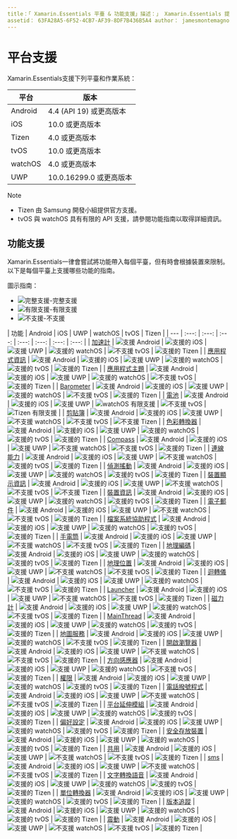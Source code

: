 ```yaml
---
title：「 Xamarin.Essentials 平臺 & 功能支援」描述：」 Xamarin.Essentials 提供單一跨平臺 API，可搭配任何 IOS、ANDROID 或 UWP 應用程式使用，無論使用者介面建立的方式為何，都能從共用的程式碼存取。」
assetid： 63FA28A5-6F52-4CB7-AF39-8DF7B436B5A4 author： jamesmontemagno ms-chap： jamont ms. date： 08/20/2019 no-loc： [ Xamarin.Forms ， Xamarin.Essentials ]
---
```


# <a name="platform-support"></a>平台支援

Xamarin.Essentials支援下列平臺和作業系統：

| 平台 | 版本 |
| --- | --- |
| Android | 4.4 (API 19) 或更高版本 |
| iOS |10.0 或更高版本 |
| Tizen | 4.0 或更高版本 |
| tvOS | 10.0 或更高版本 |
| watchOS | 4.0 或更高版本 |
| UWP | 10.0.16299.0 或更高版本 |

> [!NOTE]
>
> * Tizen 由 Samsung 開發小組提供官方支援。
> * tvOS 與 watchOS 具有有限的 API 支援，請參閱功能指南以取得詳細資訊。

## <a name="feature-support"></a>功能支援

Xamarin.Essentials一律會嘗試將功能帶入每個平臺，但有時會根據裝置來限制。 以下是每個平臺上支援哪些功能的指南。

圖示指南：

* ![完整支援](~/media/shared/yes.png "完整支援")-完整支援
* ![有限支援](~/media/shared/warn.png "有限支援")-有限支援
* ![不支援](~/media/shared/no.png "不支援")-不支援

| 功能 | Android | iOS | UWP | watchOS | tvOS | Tizen |
| --- | :---: | :---: | :---: | :---: | :---: | :---: | :---: |
| [加速計](accelerometer.md?context=xamarin/xamarin-forms) | ![支援 Android](~/media/shared/yes.png "支援 Android") | ![支援的 iOS](~/media/shared/yes.png "支援的 iOS") | ![支援 UWP](~/media/shared/yes.png "支援 UWP") | ![支援的 watchOS](~/media/shared/yes.png "支援的 watchOS") | ![不支援 tvOS](~/media/shared/no.png "不支援 tvOS") | ![支援的 Tizen](~/media/shared/yes.png "支援的 Tizen") |
| [應用程式資訊](app-information.md?context=xamarin/xamarin-forms) | ![支援 Android](~/media/shared/yes.png "支援 Android") | ![支援的 iOS](~/media/shared/yes.png "支援的 iOS") | ![支援 UWP](~/media/shared/yes.png "支援 UWP") | ![支援的 watchOS](~/media/shared/no.png "不支援 watchOS") | ![支援的 tvOS](~/media/shared/yes.png "支援的 tvOS") | ![支援的 Tizen](~/media/shared/yes.png "支援的 Tizen") |
| [應用程式主題](app-theme.md?context=xamarin/xamarin-forms) | ![支援 Android](~/media/shared/yes.png "支援 Android") | ![支援的 iOS](~/media/shared/yes.png "支援的 iOS") | ![支援 UWP](~/media/shared/yes.png "支援 UWP") | ![支援的 watchOS](~/media/shared/yes.png "支援的 watchOS") | ![不支援 tvOS](~/media/shared/no.png "不支援 tvOS") | ![支援的 Tizen](~/media/shared/yes.png "支援的 Tizen") |
| [Barometer](barometer.md?context=xamarin/xamarin-forms) | ![支援 Android](~/media/shared/yes.png "支援 Android") | ![支援的 iOS](~/media/shared/yes.png "支援的 iOS") | ![支援 UWP](~/media/shared/yes.png "支援 UWP") | ![支援的 watchOS](~/media/shared/yes.png "支援的 watchOS") | ![不支援 tvOS](~/media/shared/no.png "不支援 tvOS") | ![支援的 Tizen](~/media/shared/yes.png "支援的 Tizen") |
| [電池](battery.md?context=xamarin/xamarin-forms) | ![支援 Android](~/media/shared/yes.png "支援 Android") | ![支援的 iOS](~/media/shared/yes.png "支援的 iOS") | ![支援 UWP](~/media/shared/yes.png "支援 UWP") | ![watchOS 有限支援](~/media/shared/warn.png "watchOS 有限支援") | ![不支援 tvOS](~/media/shared/no.png "不支援 tvOS") | ![Tizen 有限支援](~/media/shared/warn.png "Tizen 有限支援") |
| [剪貼簿](clipboard.md?context=xamarin/xamarin-forms) | ![支援 Android](~/media/shared/yes.png "支援 Android") | ![支援的 iOS](~/media/shared/yes.png "支援的 iOS") | ![支援 UWP](~/media/shared/yes.png "支援 UWP") | ![不支援 watchOS](~/media/shared/no.png "不支援 watchOS") | ![不支援 tvOS](~/media/shared/no.png "不支援 tvOS") | ![不支援 Tizen](~/media/shared/no.png "不支援 Tizen") |
| [色彩轉換器](color-converters.md?context=xamarin/xamarin-forms) | ![支援 Android](~/media/shared/yes.png "支援 Android") | ![支援的 iOS](~/media/shared/yes.png "支援的 iOS") | ![支援 UWP](~/media/shared/yes.png "支援 UWP") | ![支援的 watchOS](~/media/shared/yes.png "支援的 watchOS") | ![支援的 tvOS](~/media/shared/yes.png "支援的 tvOS") | ![支援的 Tizen](~/media/shared/yes.png "支援的 Tizen") |
| [Compass](compass.md?context=xamarin/xamarin-forms) | ![支援 Android](~/media/shared/yes.png "支援 Android") | ![支援的 iOS](~/media/shared/yes.png "支援的 iOS") | ![支援 UWP](~/media/shared/yes.png "支援 UWP") | ![不支援 watchOS](~/media/shared/no.png "不支援 watchOS") | ![不支援 tvOS](~/media/shared/no.png "不支援 tvOS") | ![支援的 Tizen](~/media/shared/yes.png "支援的 Tizen") |
| [連線能力](connectivity.md?context=xamarin/xamarin-forms) | ![支援 Android](~/media/shared/yes.png "支援 Android") | ![支援的 iOS](~/media/shared/yes.png "支援的 iOS") | ![支援 UWP](~/media/shared/yes.png "支援 UWP") | ![不支援 watchOS](~/media/shared/no.png "不支援 watchOS") | ![支援的 tvOS](~/media/shared/yes.png "支援的 tvOS") | ![支援的 Tizen](~/media/shared/yes.png "支援的 Tizen") |
| [偵測搖動](detect-shake.md?context=xamarin/xamarin-forms) | ![支援 Android](~/media/shared/yes.png "支援 Android") | ![支援的 iOS](~/media/shared/yes.png "支援的 iOS") | ![支援 UWP](~/media/shared/yes.png "支援 UWP") | ![支援的 watchOS](~/media/shared/yes.png "支援的 watchOS") | ![支援的 tvOS](~/media/shared/yes.png "支援的 tvOS") | ![支援的 Tizen](~/media/shared/yes.png "支援的 Tizen") |
| [裝置顯示資訊](device-display.md?context=xamarin/xamarin-forms) | ![支援 Android](~/media/shared/yes.png "支援 Android") | ![支援的 iOS](~/media/shared/yes.png "支援的 iOS") | ![支援 UWP](~/media/shared/yes.png "支援 UWP") | ![不支援 watchOS](~/media/shared/no.png "不支援 watchOS") | ![不支援 tvOS](~/media/shared/no.png "不支援 tvOS") | ![不支援 Tizen](~/media/shared/no.png "不支援 Tizen") |
| [裝置資訊](device-information.md?context=xamarin/xamarin-forms) | ![支援 Android](~/media/shared/yes.png "支援 Android") | ![支援的 iOS](~/media/shared/yes.png "支援的 iOS") | ![支援 UWP](~/media/shared/yes.png "支援 UWP") | ![支援的 watchOS](~/media/shared/yes.png "支援的 watchOS") | ![支援的 tvOS](~/media/shared/yes.png "支援的 tvOS") | ![支援的 Tizen](~/media/shared/yes.png "支援的 Tizen") |
| [電子郵件](email.md?context=xamarin/xamarin-forms) | ![支援 Android](~/media/shared/yes.png "支援 Android") | ![支援的 iOS](~/media/shared/yes.png "支援的 iOS") | ![支援 UWP](~/media/shared/yes.png "支援 UWP") | ![不支援 watchOS](~/media/shared/no.png "不支援 watchOS") | ![不支援 tvOS](~/media/shared/no.png "不支援 tvOS") | ![支援的 Tizen](~/media/shared/yes.png "支援的 Tizen") |
| [檔案系統協助程式](file-system-helpers.md?context=xamarin/xamarin-forms) | ![支援 Android](~/media/shared/yes.png "支援 Android") | ![支援的 iOS](~/media/shared/yes.png "支援的 iOS") | ![支援 UWP](~/media/shared/yes.png "支援 UWP") | ![支援的 watchOS](~/media/shared/yes.png "支援的 watchOS") | ![支援的 tvOS](~/media/shared/yes.png "支援的 tvOS") | ![支援的 Tizen](~/media/shared/yes.png "支援的 Tizen") |
| [手電筒](flashlight.md?context=xamarin/xamarin-forms) | ![支援 Android](~/media/shared/yes.png "支援 Android") | ![支援的 iOS](~/media/shared/yes.png "支援的 iOS") | ![支援 UWP](~/media/shared/yes.png "支援 UWP") | ![不支援 watchOS](~/media/shared/no.png "不支援 watchOS") | ![不支援 tvOS](~/media/shared/no.png "不支援 tvOS") | ![支援的 Tizen](~/media/shared/yes.png "支援的 Tizen") |
| [地理編碼](geocoding.md?context=xamarin/xamarin-forms) | ![支援 Android](~/media/shared/yes.png "支援 Android") | ![支援的 iOS](~/media/shared/yes.png "支援的 iOS") | ![支援 UWP](~/media/shared/yes.png "支援 UWP") | ![支援的 watchOS](~/media/shared/yes.png "支援的 watchOS") | ![支援的 tvOS](~/media/shared/yes.png "支援的 tvOS") | ![支援的 Tizen](~/media/shared/yes.png "支援的 Tizen") |
| [地理位置](geolocation.md?context=xamarin/xamarin-forms) | ![支援 Android](~/media/shared/yes.png "支援 Android") | ![支援的 iOS](~/media/shared/yes.png "支援的 iOS") | ![支援 UWP](~/media/shared/yes.png "支援 UWP") | ![不支援 watchOS](~/media/shared/no.png "不支援 watchOS") | ![不支援 tvOS](~/media/shared/no.png "不支援 tvOS") | ![支援的 Tizen](~/media/shared/yes.png "支援的 Tizen") |
| [迴轉儀](gyroscope.md?context=xamarin/xamarin-forms) | ![支援 Android](~/media/shared/yes.png "支援 Android") | ![支援的 iOS](~/media/shared/yes.png "支援的 iOS") | ![支援 UWP](~/media/shared/yes.png "支援 UWP") | ![支援的 watchOS](~/media/shared/yes.png "支援的 watchOS") | ![不支援 tvOS](~/media/shared/no.png "不支援 tvOS") | ![支援的 Tizen](~/media/shared/yes.png "支援的 Tizen") |
| [Launcher](launcher.md?context=xamarin/xamarin-forms) | ![支援 Android](~/media/shared/yes.png "支援 Android") | ![支援的 iOS](~/media/shared/yes.png "支援的 iOS") | ![支援 UWP](~/media/shared/yes.png "支援 UWP") | ![不支援 watchOS](~/media/shared/no.png "不支援 watchOS") | ![不支援 tvOS](~/media/shared/no.png "不支援 tvOS") | ![支援的 Tizen](~/media/shared/yes.png "支援的 Tizen") |
| [磁力計](magnetometer.md?context=xamarin/xamarin-forms) | ![支援 Android](~/media/shared/yes.png "支援 Android") | ![支援的 iOS](~/media/shared/yes.png "支援的 iOS") | ![支援 UWP](~/media/shared/yes.png "支援 UWP") | ![支援的 watchOS](~/media/shared/yes.png "支援的 watchOS") | ![不支援 tvOS](~/media/shared/no.png "不支援 tvOS") | ![支援的 Tizen](~/media/shared/yes.png "支援的 Tizen") |
| [MainThread](main-thread.md?content=xamarin/xamarin-forms) | ![支援 Android](~/media/shared/yes.png "支援 Android") | ![支援的 iOS](~/media/shared/yes.png "支援的 iOS") | ![支援 UWP](~/media/shared/yes.png "支援 UWP") | ![支援的 watchOS](~/media/shared/yes.png "支援的 watchOS") | ![支援的 tvOS](~/media/shared/yes.png "支援的 tvOS") | ![支援的 Tizen](~/media/shared/yes.png "支援的 Tizen") |
| [地圖服務](maps.md?content=xamarin/xamarin-forms) | ![支援 Android](~/media/shared/yes.png "支援 Android") | ![支援的 iOS](~/media/shared/yes.png "支援的 iOS") | ![支援 UWP](~/media/shared/yes.png "支援 UWP") | ![支援的 watchOS](~/media/shared/yes.png "支援的 watchOS") | ![不支援 tvOS](~/media/shared/no.png "不支援 tvOS") | ![支援的 Tizen](~/media/shared/yes.png "支援的 Tizen") |
| [開啟瀏覽器](open-browser.md?context=xamarin/xamarin-forms) | ![支援 Android](~/media/shared/yes.png "支援 Android") | ![支援的 iOS](~/media/shared/yes.png "支援的 iOS") | ![支援 UWP](~/media/shared/yes.png "支援 UWP") | ![不支援 watchOS](~/media/shared/no.png "不支援 watchOS") | ![不支援 tvOS](~/media/shared/no.png "不支援 tvOS") | ![支援的 Tizen](~/media/shared/yes.png "支援的 Tizen") |
| [方向感應器](orientation-sensor.md?context=xamarin/xamarin-forms) | ![支援 Android](~/media/shared/yes.png "支援 Android") | ![支援的 iOS](~/media/shared/yes.png "支援的 iOS") | ![支援 UWP](~/media/shared/yes.png "支援 UWP") | ![支援的 watchOS](~/media/shared/yes.png "支援的 watchOS") | ![不支援 tvOS](~/media/shared/no.png "不支援 tvOS") | ![支援的 Tizen](~/media/shared/yes.png "支援的 Tizen") |
| [權限](permissions.md?context=xamarin/xamarin-forms) | ![支援 Android](~/media/shared/yes.png "支援 Android") | ![支援的 iOS](~/media/shared/yes.png "支援的 iOS") | ![支援 UWP](~/media/shared/yes.png "支援 UWP") | ![支援的 watchOS](~/media/shared/yes.png "支援的 watchOS") | ![支援的 tvOS](~/media/shared/yes.png "支援的 tvOS") | ![支援的 Tizen](~/media/shared/yes.png "支援的 Tizen") |
| [電話撥號程式](phone-dialer.md?context=xamarin/xamarin-forms) | ![支援 Android](~/media/shared/yes.png "支援 Android") | ![支援的 iOS](~/media/shared/yes.png "支援的 iOS") | ![支援 UWP](~/media/shared/yes.png "支援 UWP") | ![不支援 watchOS](~/media/shared/no.png "不支援 watchOS") | ![不支援 tvOS](~/media/shared/no.png "不支援 tvOS") | ![支援的 Tizen](~/media/shared/yes.png "支援的 Tizen") |
| [平台延伸模組](platform-extensions.md?context=xamarin/xamarin-forms) | ![支援 Android](~/media/shared/yes.png "支援 Android") | ![支援的 iOS](~/media/shared/yes.png "支援的 iOS") | ![支援 UWP](~/media/shared/yes.png "支援 UWP") | ![支援的 watchOS](~/media/shared/yes.png "支援的 watchOS") | ![支援的 tvOS](~/media/shared/yes.png "支援的 tvOS") | ![支援的 Tizen](~/media/shared/yes.png "支援的 Tizen") |
| [偏好設定](preferences.md?context=xamarin/xamarin-forms) | ![支援 Android](~/media/shared/yes.png "支援 Android") | ![支援的 iOS](~/media/shared/yes.png "支援的 iOS") | ![支援 UWP](~/media/shared/yes.png "支援 UWP") | ![支援的 watchOS](~/media/shared/yes.png "支援的 watchOS") | ![支援的 tvOS](~/media/shared/yes.png "支援的 tvOS") | ![支援的 Tizen](~/media/shared/yes.png "支援的 Tizen") |
| [安全存放裝置](secure-storage.md?context=xamarin/xamarin-forms) | ![支援 Android](~/media/shared/yes.png "支援 Android") | ![支援的 iOS](~/media/shared/yes.png "支援的 iOS") | ![支援 UWP](~/media/shared/yes.png "支援 UWP") | ![支援的 watchOS](~/media/shared/yes.png "支援的 watchOS") | ![支援的 tvOS](~/media/shared/yes.png "支援的 tvOS") | ![支援的 Tizen](~/media/shared/yes.png "支援的 Tizen") |
| [共用](share.md?context=xamarin/xamarin-forms) | ![支援 Android](~/media/shared/yes.png "支援 Android") | ![支援的 iOS](~/media/shared/yes.png "支援的 iOS") | ![支援 UWP](~/media/shared/yes.png "支援 UWP") | ![不支援 watchOS](~/media/shared/no.png "不支援 watchOS") | ![不支援 tvOS](~/media/shared/no.png "不支援 tvOS") | ![支援的 Tizen](~/media/shared/yes.png "支援的 Tizen") |
| [sms](sms.md?context=xamarin/xamarin-forms) | ![支援 Android](~/media/shared/yes.png "支援 Android") | ![支援的 iOS](~/media/shared/yes.png "支援的 iOS") | ![支援 UWP](~/media/shared/yes.png "支援 UWP") | ![不支援 watchOS](~/media/shared/no.png "不支援 watchOS") | ![不支援 tvOS](~/media/shared/no.png "不支援 tvOS") | ![支援的 Tizen](~/media/shared/yes.png "支援的 Tizen") |
| [文字轉換語音](text-to-speech.md?context=xamarin/xamarin-forms) | ![支援 Android](~/media/shared/yes.png "支援 Android") | ![支援的 iOS](~/media/shared/yes.png "支援的 iOS") | ![支援 UWP](~/media/shared/yes.png "支援 UWP") | ![支援的 watchOS](~/media/shared/yes.png "支援的 watchOS") | ![支援的 tvOS](~/media/shared/yes.png "支援的 tvOS") | ![支援的 Tizen](~/media/shared/yes.png "支援的 Tizen") |
| [單位轉換器](unit-converters.md?context=xamarin/xamarin-forms) | ![支援 Android](~/media/shared/yes.png "支援 Android") | ![支援的 iOS](~/media/shared/yes.png "支援的 iOS") | ![支援 UWP](~/media/shared/yes.png "支援 UWP") | ![支援的 watchOS](~/media/shared/yes.png "支援的 watchOS") | ![支援的 tvOS](~/media/shared/yes.png "支援的 tvOS") | ![支援的 Tizen](~/media/shared/yes.png "支援的 Tizen") |
| [版本追蹤](version-tracking.md?context=xamarin/xamarin-forms) | ![支援 Android](~/media/shared/yes.png "支援 Android") | ![支援的 iOS](~/media/shared/yes.png "支援的 iOS") | ![支援 UWP](~/media/shared/yes.png "支援 UWP") | ![支援的 watchOS](~/media/shared/yes.png "支援的 watchOS") | ![支援的 tvOS](~/media/shared/yes.png "支援的 tvOS") | ![支援的 Tizen](~/media/shared/yes.png "支援的 Tizen") |
| [震動](vibrate.md?context=xamarin/xamarin-forms) | ![支援 Android](~/media/shared/yes.png "支援 Android") | ![支援的 iOS](~/media/shared/yes.png "支援的 iOS") | ![支援 UWP](~/media/shared/yes.png "支援 UWP") | ![不支援 watchOS](~/media/shared/no.png "不支援 watchOS") | ![不支援 tvOS](~/media/shared/no.png "不支援 tvOS") | ![支援的 Tizen](~/media/shared/yes.png "支援的 Tizen") |
